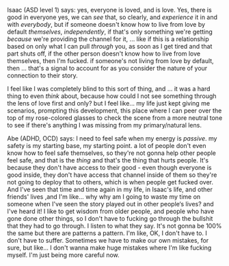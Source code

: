 Isaac (ASD level 1) says:
yes, everyone is loved, and is love. Yes, there is good in everyone yes, we can *see* that, so clearly, and *experience* it in and with *everybody*, but if someone doesn't know how to live from love by default *themselves*, *independently*, if that's only something we're getting *because* we're providing the channel for it, ... like if this is a relationship based on only what I can pull *through* you, as soon as I get tired and that part shuts off, if the other person doesn't know how to live from love themselves, then I'm fucked. if someone's not living from love by default, then ... that's a signal to account for as you consider the nature of your connection to their story.

I feel like I was completely blind to this sort of thing, and ... it was a hard thing to even *think* about, because how could I not see something through the lens of love first and only? but I feel like... my life just kept giving me scenarios, prompting this development, this place where I can peer over the top of my rose-colored glasses to check the scene from a more neutral tone to see if there's anything I was missing from my primary/natural lens.

Abe (ADHD, OCD) says:
I need to feel safe when my energy is *passive*. my safety is my starting base, my starting point. a lot of people don't even know how to feel safe themselves, so they're not gonna help other people feel safe, and that is the *thing* and that's the thing that hurts people. It's because they don't have access to their good - even though everyone is good inside, they don't have access that channel inside of them so they're not going to deploy that to others, which is when people get fucked over. And I've seen that time and time again in my life, in Isaac's life, and other friends' lives ,and I'm like... why why am I going to waste my time on someone when I've seen the story played out in other people‘s lives? and I've heard it! I like to get wisdom from older people, and people who have gone done other things, so I don't have to fucking go through the bullshit that they had to go through. I listen to what they say. It's not gonna be 100% the same but there are patterns a pattern. I'm like, OK, I don't have to. I don't have to suffer. Sometimes we have to make our own mistakes, for sure, but like... I don't wanna make huge mistakes where I'm like fucking myself. I'm just being more careful now.
